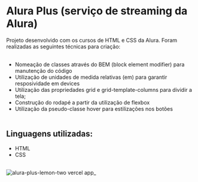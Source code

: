 # Alura Plus (serviço de streaming da Alura)
Projeto desenvolvido com os cursos de HTML e CSS da Alura. Foram realizadas as seguintes técnicas para criação:
<br></br>

* Nomeação de classes através do BEM (block element modifier) para manutenção do código
* Utilização de unidades de medida relativas (em) para garantir resposividade em devices
* Utilização das propriedades grid e grid-template-columns para dividir a tela;
* Construção do rodapé a partir da utilização de flexbox
* Utilização da pseudo-classe hover para estilizações nos botões
<br></br>

## Linguagens utilizadas:
* HTML
* CSS
<br></br>

![alura-plus-lemon-two vercel app_](https://github.com/PedroMouto/Alura-Plus/assets/135659043/82d7359a-d6a7-49c6-a518-d9207cb81ebb)


